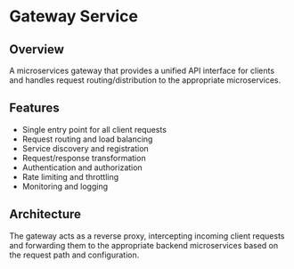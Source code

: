 # Gateway Service

## Overview
A microservices gateway that provides a unified API interface for clients and handles request routing/distribution to the appropriate microservices.

## Features
- Single entry point for all client requests
- Request routing and load balancing
- Service discovery and registration
- Request/response transformation
- Authentication and authorization
- Rate limiting and throttling
- Monitoring and logging

## Architecture
The gateway acts as a reverse proxy, intercepting incoming client requests and forwarding them to the appropriate backend microservices based on the request path and configuration.

